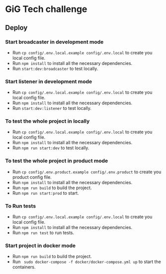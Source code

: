 # GiG Tech challenge

## Deploy

### Start broadcaster in development mode

- Run `cp config/.env.local.example config/.env.local` to create you local config file.
- Run `npm install` to install all the necessary dependencies.
- Run `start:dev:broadcaster` to test locally.

### Start listener in development mode

- Run `cp config/.env.local.example config/.env.local` to create you local config file.
- Run `npm install` to install all the necessary dependencies.
- Run `start:dev:listener` to test locally.

### To test the whole project in locally

- Run `cp config/.env.local.example config/.env.local` to create you local config file.
- Run `npm install` to install all the necessary dependencies.
- Run `npm run start:dev` to test locally.

### To test the whole project in product mode

- Run `cp config/.env.product.example config/.env.product` to create you product config file.
- Run `npm install` to install all the necessary dependencies.
- Run `npm run build` to build the project.
- Run `npm run start:prod` to start.

### To Run tests

- Run `cp config/.env.local.example config/.env.local` to create you local config file.
- Run `npm install` to install all the necessary dependencies.
- Run `npm run test` to run tests.

### Start project in docker mode

- Run `npm run build` to build the project.
- Run ` sudo docker-compose -f docker/docker-compose.yml up` to start the containers.
